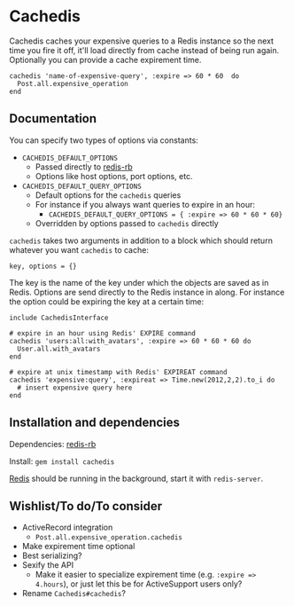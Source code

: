 # Cachedis

Cachedis caches your expensive queries to a Redis instance so the next time you fire it off, it'll load directly from cache instead of being run again. Optionally you can provide a cache expirement time.

    cachedis 'name-of-expensive-query', :expire => 60 * 60  do
      Post.all.expensive_operation
    end

## Documentation

You can specify two types of options via constants:

* `CACHEDIS_DEFAULT_OPTIONS`
    - Passed directly to [redis-rb][rr]
    - Options like host options, port options, etc.
* `CACHEDIS_DEFAULT_QUERY_OPTIONS`
    - Default options for the `cachedis` queries
    - For instance if you always want queries to expire in an hour:
        - `CACHEDIS_DEFAULT_QUERY_OPTIONS = { :expire => 60 * 60 * 60}`
    - Overridden by options passed to `cachedis` directly

`cachedis` takes two arguments in addition to a block which should return whatever you want `cachedis` to cache:

    key, options = {}

The key is the name of the key under which the objects are saved as in Redis. Options are send directly to the Redis instance in along. For instance the option could be expiring the key at a certain time:

    include CachedisInterface

    # expire in an hour using Redis' EXPIRE command
    cachedis 'users:all:with_avatars', :expire => 60 * 60 * 60 do
      User.all.with_avatars
    end

    # expire at unix timestamp with Redis' EXPIREAT command
    cachedis 'expensive:query', :expireat => Time.new(2012,2,2).to_i do
      # insert expensive query here
    end

## Installation and dependencies

Dependencies: [redis-rb][rr]

Install: `gem install cachedis`

[Redis](http://redis.io) should be running in the background, start it with `redis-server`.

## Wishlist/To do/To consider

* ActiveRecord integration
    - `Post.all.expensive_operation.cachedis`
* Make expirement time optional
* Best serializing?
* Sexify the API
    - Make it easier to specialize expirement time (e.g. `:expire => 4.hours`), or just let this be for ActiveSupport users only?
* Rename `Cachedis#cachedis`?

[rr]: https://github.com/ezmobius/redis-rb
